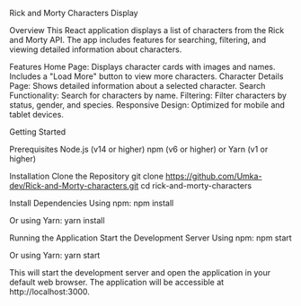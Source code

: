 Rick and Morty Characters Display

Overview
This React application displays a list of characters from the Rick and Morty API. The app includes features for searching, filtering, and viewing detailed information about characters.

Features
Home Page: Displays character cards with images and names. Includes a "Load More" button to view more characters.
Character Details Page: Shows detailed information about a selected character.
Search Functionality: Search for characters by name.
Filtering: Filter characters by status, gender, and species.
Responsive Design: Optimized for mobile and tablet devices.

Getting Started

Prerequisites
Node.js (v14 or higher)
npm (v6 or higher) or Yarn (v1 or higher)

Installation
Clone the Repository
git clone https://github.com/Umka-dev/Rick-and-Morty-characters.git
cd rick-and-morty-characters

Install Dependencies
Using npm:
npm install

Or using Yarn:
yarn install

Running the Application
Start the Development Server
Using npm:
npm start

Or using Yarn:
yarn start

This will start the development server and open the application in your default web browser. The application will be accessible at http://localhost:3000.
